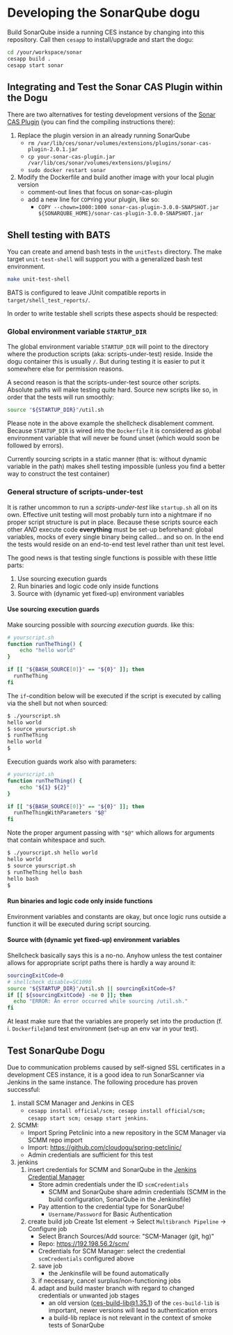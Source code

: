 # Developing the SonarQube dogu

Build SonarQube inside a running CES instance by changing into this repository. Call then `cesapp` to install/upgrade and start the dogu:

```bash
cd /your/workspace/sonar
cesapp build .
cesapp start sonar
```

## Integrating and Test the Sonar CAS Plugin within the Dogu

There are two alternatives for testing development versions of the [Sonar CAS Plugin](https://github.com/cloudogu/sonar-cas-plugin/) (you can find the compiling instructions there):

1. Replace the plugin version in an already running SonarQube
    - `rm /var/lib/ces/sonar/volumes/extensions/plugins/sonar-cas-plugin-2.0.1.jar`
    - `cp your-sonar-cas-plugin.jar /var/lib/ces/sonar/volumes/extensions/plugins/`
    - `sudo docker restart sonar`
1. Modify the Dockerfile and build another image with your local plugin version
    - comment-out lines that focus on sonar-cas-plugin
    - add a new line for `COPY`ing your plugin, like so:
        - `COPY --chown=1000:1000 sonar-cas-plugin-3.0.0-SNAPSHOT.jar ${SONARQUBE_HOME}/sonar-cas-plugin-3.0.0-SNAPSHOT.jar`

## Shell testing with BATS

You can create and amend bash tests in the `unitTests` directory. The make target `unit-test-shell` will support you with a generalized bash test environment.

```bash
make unit-test-shell
```

BATS is configured to leave JUnit compatible reports in `target/shell_test_reports/`.

In order to write testable shell scripts these aspects should be respected:

### Global environment variable `STARTUP_DIR`

The global environment variable `STARTUP_DIR` will point to the directory where the production scripts (aka: scripts-under-test) reside. Inside the dogu container this is usually `/`. But during testing it is easier to put it somewhere else for permission reasons.

A second reason is that the scripts-under-test source other scripts. Absolute paths will make testing quite hard. Source new scripts like so, in order that the tests will run smoothly:

```bash
source "${STARTUP_DIR}"/util.sh
```

Please note in the above example the shellcheck disablement comment. Because `STARTUP_DIR` is wired into the `Dockerfile` it is considered as global environment variable that will never be found unset (which would soon be followed by errors).

Currently sourcing scripts in a static manner (that is: without dynamic variable in the path) makes shell testing impossible (unless you find a better way to construct the test container)

### General structure of scripts-under-test

It is rather uncommon to run a _scripts-under-test_ like `startup.sh` all on its own. Effective unit testing will most probably turn into a nightmare if no proper script structure is put in place. Because these scripts source each other _AND_ execute code **everything** must be set-up beforehand: global variables, mocks of every single binary being called... and so on. In the end the tests would reside on an end-to-end test level rather than unit test level.

The good news is that testing single functions is possible with these little parts:

1. Use sourcing execution guards
1. Run binaries and logic code only inside functions
1. Source with (dynamic yet fixed-up) environment variables

#### Use sourcing execution guards

Make sourcing possible with _sourcing execution guards._ like this:

```bash
# yourscript.sh
function runTheThing() {
    echo "hello world"
}

if [[ "${BASH_SOURCE[0]}" == "${0}" ]]; then
  runTheThing
fi
```

The `if`-condition below will be executed if the script is executed by calling via the shell but not when sourced:

```bash
$ ./yourscript.sh
hello world
$ source yourscript.sh
$ runTheThing
hello world
$
```

Execution guards work also with parameters:

```bash
# yourscript.sh
function runTheThing() {
    echo "${1} ${2}"
}

if [[ "${BASH_SOURCE[0]}" == "${0}" ]]; then
  runTheThingWithParameters "$@"
fi
```

Note the proper argument passing with `"$@"` which allows for arguments that contain whitespace and such.

```bash
$ ./yourscript.sh hello world
hello world
$ source yourscript.sh
$ runTheThing hello bash
hello bash
$
```

#### Run binaries and logic code only inside functions

Environment variables and constants are okay, but once logic runs outside a function it will be executed during script sourcing.

#### Source with (dynamic yet fixed-up) environment variables

Shellcheck basically says this is a no-no. Anyhow unless the test container allows for  appropriate script paths there is hardly a way around it:

```bash
sourcingExitCode=0
# shellcheck disable=SC1090
source "${STARTUP_DIR}"/util.sh || sourcingExitCode=$?
if [[ ${sourcingExitCode} -ne 0 ]]; then
  echo "ERROR: An error occurred while sourcing /util.sh."
fi
```

At least make sure that the variables are properly set into the production (f. i. `Dockerfile`)and test environment (set-up an env var in your test).

## Test SonarQube Dogu

Due to communication problems caused by self-signed SSL certificates in a development CES instance, it is a good idea to run SonarScanner via Jenkins in the same instance. The following procedure has proven successful:

1. install SCM Manager and Jenkins in CES
   - `cesapp install official/scm; cesapp install official/scm; cesapp start scm; cesapp start jenkins`.
2. SCMM:
   - Import Spring Petclinic into a new repository in the SCM Manager via SCMM repo import
   - Import: https://github.com/cloudogu/spring-petclinic/
   - Admin credentials are sufficient for this test
3. jenkins
   1. insert credentials for SCMM and SonarQube in the [Jenkins Credential Manager](https://192.168.56.2/jenkins/manage/credentials/store/system/domain/_/newCredentials) <!-- markdown-link-check-disable-line -->
      - Store admin credentials under the ID `scmCredentials`
         - SCMM and SonarQube share admin credentials (SCMM in the build configuration, SonarQube in the Jenkinsfile)
      - Pay attention to the credential type for SonarQube!
         - `Username/Password` for Basic Authentication
   2. create build job
      Create 1st element -> Select `Multibranch Pipeline` -> Configure job
      - Select Branch Sources/Add source: "SCM-Manager (git, hg)"
      - Repo: https://192.198.56.2/scm/ <!-- markdown-link-check-disable-line -->
      - Credentials for SCM Manager: select the credential `scmCredentials` configured above
      2. save job
         - the Jenkinsfile will be found automatically
      3. if necessary, cancel surplus/non-functioning jobs
      4. adapt and build master branch with regard to changed credentials or unwanted job stages
         - an old version (ces-build-lib@1.35.1) of the `ces-build-lib` is important, newer versions will lead to authentication errors
         - a build-lib replace is not relevant in the context of smoke tests of SonarQube
